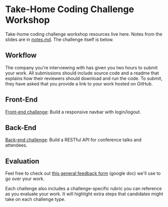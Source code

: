 # Take-Home Coding Challenge Workshop

Take-home coding challenge workshop resources live here. Notes from the slides are in [notes.md](notes.md).  The challenge itself is below. 

## Workflow

The company you're interviewing with has given you two hours to submit your work.  All submissions should include source code and a readme that explains how their reviewers should download and run the code.  To submit, they have asked that you provide a link to your work hosted on GitHub.

## Front-End 

[Front-end challenge](front-end): Build a responsive navbar with login/logout.

## Back-End

[Back-end challenge](back-end): Build a RESTful API for conference talks and attendees.

## Evaluation

Feel free to check out [this general feedback form](https://docs.google.com/document/d/19AwHZFki1TTBjuz5-tn8Rrk25rmwioqnRZYpDR-hESU/edit?usp=sharing) (google doc) we'll use to go over your work.

Each challenge also includes a challenge-specific rubric you can reference as you evaluate your work. It will highlight extra steps that candidates might take on each challenge type. 
